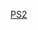 [PS2](https://htmlpreview.github.io/?https://raw.githubusercontent.com/yonatanlou/study_projects/main/Data%20analysis%20with%20R/PS2/52414_lab_2.html)
